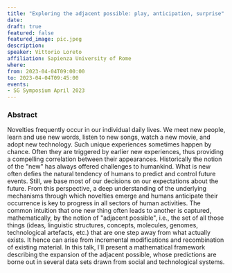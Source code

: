 ```yaml
---
title: "Exploring the adjacent possible: play, anticipation, surprise"
date:
draft: true
featured: false
featured_image: pic.jpeg
description:
speaker: Vittorio Loreto
affiliation: Sapienza University of Rome
where:
from: 2023-04-04T09:00:00
to: 2023-04-04T09:45:00
events:
- SG Symposium April 2023
---
```


### Abstract

Novelties frequently occur in our individual daily lives. We meet new people, learn and use new words, listen to new songs, watch a new movie, and adopt new technology. Such unique experiences sometimes happen by chance. Often they are triggered by earlier new experiences, thus providing a compelling correlation between their appearances. Historically the notion of the "new" has always offered challenges to humankind. What is new often defies the natural tendency of humans to predict and control future events. Still, we base most of our decisions on our expectations about the future. From this perspective, a deep understanding of the underlying mechanisms through which novelties emerge and humans anticipate their occurrence is key to progress in all sectors of human activities. The common intuition that one new thing often leads to another is captured, mathematically, by the notion of "adjacent possible", i.e., the set of all those things (ideas, linguistic structures, concepts, molecules, genomes, technological artefacts, etc.) that are one step away from what actually exists. It hence can arise from incremental modifications and recombination of existing material. In this talk, I'll present a mathematical framework describing the expansion of the adjacent possible, whose predictions are borne out in several data sets drawn from social and technological systems. 

